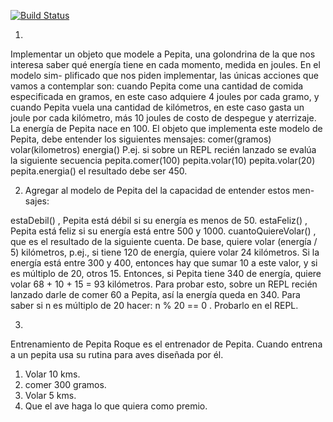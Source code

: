 
 
[![Build Status](https://travis-ci.org/wollok/roqueConBloques.svg?branch=master)](https://travis-ci.org/wollok/roqueConBloques)

1)
 Implementar un objeto que modele a Pepita, una golondrina de la que nos interesa
saber qué energía tiene en cada momento, medida en joules. En el modelo sim-
plificado que nos piden implementar, las únicas acciones que vamos a contemplar
son:
cuando Pepita come una cantidad de comida especificada en gramos, en este
caso adquiere 4 joules por cada gramo, y
cuando Pepita vuela una cantidad de kilómetros, en este caso gasta un joule
por cada kilómetro, más 10 joules de costo de despegue y aterrizaje.
La energía de Pepita nace en 100. El objeto que implementa este modelo de Pepita,
debe entender los siguientes mensajes:
comer(gramos)
volar(kilometros)
energia()
P.ej. si sobre un REPL recién lanzado se evalúa la siguiente secuencia
pepita.comer(100)
pepita.volar(10)
pepita.volar(20)
pepita.energia()
el resultado debe ser 450.



2) Agregar al modelo de Pepita del la capacidad de entender estos men-
sajes:

estaDebil() , Pepita está débil si su energía es menos de 50.
estaFeliz() , Pepita está feliz si su energía está entre 500 y 1000.
cuantoQuiereVolar() , que es el resultado de la siguiente cuenta. De base,
quiere volar (energía / 5) kilómetros, p.ej., si tiene 120 de energía, quiere volar
24 kilómetros. Si la energía está entre 300 y 400, entonces hay que sumar 10
a este valor, y si es múltiplo de 20, otros 15. Entonces, si Pepita tiene 340 de
energía, quiere volar 68 + 10 + 15 = 93 kilómetros. Para probar esto, sobre
un REPL recién lanzado darle de comer 60 a Pepita, así la energía queda en
340.
Para saber si n es múltiplo de 20 hacer: n % 20 == 0 . Probarlo en el REPL.

3)
Entrenamiento de Pepita
Roque es el entrenador de Pepita. Cuando entrena a un pepita usa su rutina para aves
diseñada por él.
1. Volar 10 kms.
2. comer 300 gramos.
3. Volar 5 kms.
4. Que el ave haga lo que quiera como premio.



